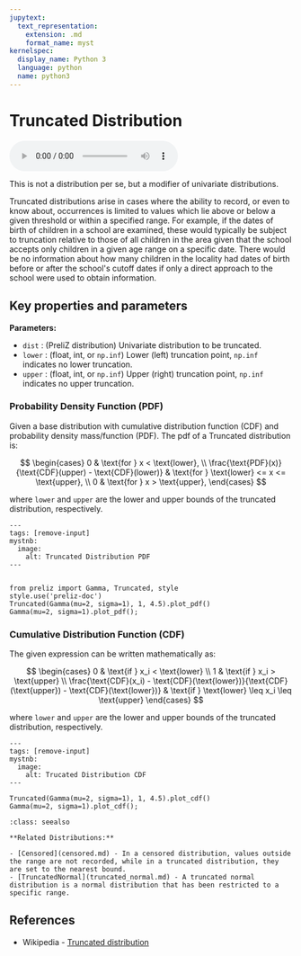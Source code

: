 ```yaml
---
jupytext:
  text_representation:
    extension: .md
    format_name: myst
kernelspec:
  display_name: Python 3
  language: python
  name: python3
---
```

# Truncated Distribution

<audio controls> <source src="../../_static/truncated.mp3" type="audio/mpeg"> This browser cannot play the pronunciation audio file for this distribution. </audio>

This is not a distribution per se, but a modifier of univariate distributions. 

Truncated distributions arise in cases where the ability to record, or even to know about, occurrences is limited to values which lie above or below a given threshold or within a specified range. For example, if the dates of birth of children in a school are examined, these would typically be subject to truncation relative to those of all children in the area given that the school accepts only children in a given age range on a specific date. There would be no information about how many children in the locality had dates of birth before or after the school's cutoff dates if only a direct approach to the school were used to obtain information. 

## Key properties and parameters

**Parameters:**

- `dist` : (PreliZ distribution) Univariate distribution to be truncated.
- `lower` : (float, int, or `np.inf`) Lower (left) truncation point, `np.inf` indicates no lower truncation.
- `upper` : (float, int, or `np.inf`) Upper (right) truncation point, `np.inf` indicates no upper truncation.


### Probability Density Function (PDF)

Given a base distribution with cumulative distribution function (CDF) and probability density mass/function (PDF). The pdf of a Truncated distribution is:

$$
\begin{cases}
    0 & \text{for } x < \text{lower}, \\
    \frac{\text{PDF}(x)}{\text{CDF}(upper) - \text{CDF}(lower)}
    & \text{for } \text{lower} <= x <= \text{upper}, \\
    0 & \text{for } x > \text{upper},
\end{cases}
$$

where `lower` and `upper` are the lower and upper bounds of the truncated distribution, respectively.


```{code-cell}
---
tags: [remove-input]
mystnb:
  image:
    alt: Truncated Distribution PDF
---


from preliz import Gamma, Truncated, style
style.use('preliz-doc')
Truncated(Gamma(mu=2, sigma=1), 1, 4.5).plot_pdf()
Gamma(mu=2, sigma=1).plot_pdf();
```

### Cumulative Distribution Function (CDF)

The given expression can be written mathematically as:

$$
\begin{cases} 
0 & \text{if } x_i < \text{lower} \\
1 & \text{if } x_i > \text{upper} \\
\frac{\text{CDF}(x_i) - \text{CDF}(\text{lower})}{\text{CDF}(\text{upper}) - \text{CDF}(\text{lower})} & \text{if } \text{lower} \leq x_i \leq \text{upper}
\end{cases}
$$

where `lower` and `upper` are the lower and upper bounds of the truncated distribution, respectively.

```{code-cell}
---
tags: [remove-input]
mystnb:
  image:
    alt: Trucated Distribution CDF
---

Truncated(Gamma(mu=2, sigma=1), 1, 4.5).plot_cdf()
Gamma(mu=2, sigma=1).plot_cdf();
```

```{seealso}
:class: seealso

**Related Distributions:**

- [Censored](censored.md) - In a censored distribution, values outside the range are not recorded, while in a truncated distribution, they are set to the nearest bound.
- [TruncatedNormal](truncated_normal.md) - A truncated normal distribution is a normal distribution that has been restricted to a specific range.

```

## References

- Wikipedia - [Truncated distribution](https://en.wikipedia.org/wiki/Truncated_distribution)